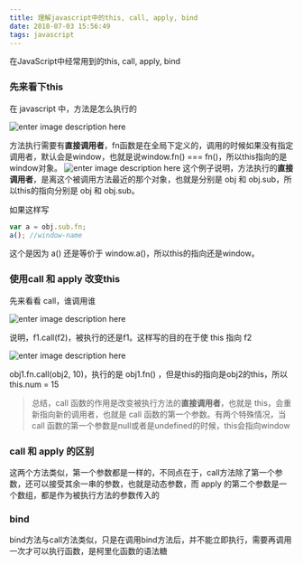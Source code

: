```yaml
---
title: 理解javascript中的this, call, apply, bind
date: 2018-07-03 15:56:49
tags: javascript
---
```


在JavaScript中经常用到的this, call, apply, bind

### 先来看下this

在 javascript 中，方法是怎么执行的

![enter image description here](http://payll5f18.bkt.clouddn.com/%E5%B1%8F%E5%B9%95%E5%BF%AB%E7%85%A7%202018-07-03%20%E4%B8%8B%E5%8D%884.03.35.png)

方法执行需要有**直接调用者**，fn函数是在全局下定义的，调用的时候如果没有指定调用者，默认会是window，也就是说window.fn() === fn()，所以this指向的是window对象。
![enter image description here](http://payll5f18.bkt.clouddn.com/%E5%B1%8F%E5%B9%95%E5%BF%AB%E7%85%A7%202018-07-03%20%E4%B8%8B%E5%8D%884.10.33.png)
这个例子说明，方法执行的**直接调用者**，是离这个被调用方法最近的那个对象，也就是分别是 obj 和 obj.sub，所以this的指向分别是 obj 和 obj.sub。


如果这样写
```javascript
var a = obj.sub.fn;
a(); //window-name
```
这个是因为 a() 还是等价于 window.a()，所以this的指向还是window。


### 使用call 和 apply 改变this
先来看看 call，谁调用谁

![enter image description here](http://payll5f18.bkt.clouddn.com/%E5%B1%8F%E5%B9%95%E5%BF%AB%E7%85%A7%202018-07-03%20%E4%B8%8B%E5%8D%884.28.29.png)

说明，f1.call(f2)，被执行的还是f1。这样写的目的在于使 this 指向 f2

![enter image description here](http://payll5f18.bkt.clouddn.com/%E5%B1%8F%E5%B9%95%E5%BF%AB%E7%85%A7%202018-07-03%20%E4%B8%8B%E5%8D%884.36.31.png)

obj1.fn.call(obj2, 10)，执行的是 obj1.fn() ，但是this的指向是obj2的this，所以 this.num = 15

> 总结，call 函数的作用是改变被执行方法的**直接调用者**，也就是 this，会重新指向新的调用者，也就是 call 函数的第一个参数。有两个特殊情况，当call 函数的第一个参数是null或者是undefined的时候，this会指向window

### call 和 apply 的区别

这两个方法类似，第一个参数都是一样的，不同点在于，call方法除了第一个参数，还可以接受其余一串的参数，也就是动态参数，而 apply 的第二个参数是一个数组，都是作为被执行方法的参数传入的


### bind

bind方法与call方法类似，只是在调用bind方法后，并不能立即执行，需要再调用一次才可以执行函数，是柯里化函数的语法糖